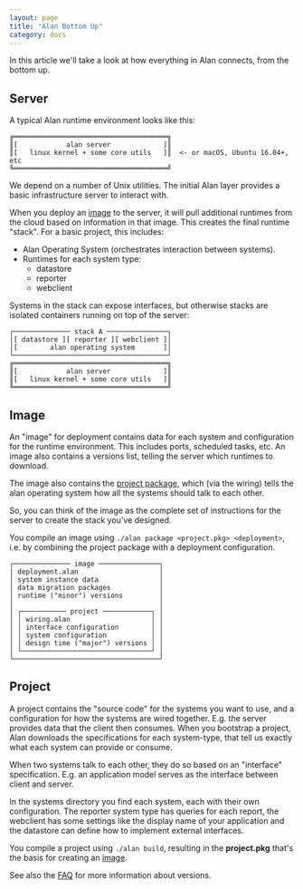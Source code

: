 ```yaml
---
layout: page
title: "Alan Bottom Up"
category: docs
---
```


In this article we'll take a look at how everything in Alan connects, from the bottom up.


## Server

A typical Alan runtime environment looks like this:

	╔══════════════════════════════════════╗
	║[            alan server             ]║
	║[   linux kernel + some core utils   ]║  <- or macOS, Ubuntu 16.04+, etc
	╚══════════════════════════════════════╝

We depend on a number of Unix utilities. The initial Alan layer provides a basic infrastructure server to interact with.

When you deploy an [image](#image) to the server, it will pull additional runtimes from the cloud based on information in that image. This creates the final runtime "stack". For a basic project, this includes:

- Alan Operating System (orchestrates interaction between systems).
- Runtimes for each system type:
  - datastore
  - reporter
  - webclient

Systems in the stack can expose interfaces, but otherwise stacks are isolated containers running on top of the server:

	┌────────────── stack A ───────────────┐
	│[ datastore ][ reporter ][ webclient ]│
	│[        alan operating system       ]│
	└──────────────────────────────────────┘
	╔══════════════════════════════════════╗
	║[            alan server             ]║
	║[   linux kernel + some core utils   ]║
	╚══════════════════════════════════════╝


## Image

An "image" for deployment contains data for each system and configuration for the runtime environment. This includes ports, scheduled tasks, etc. An image also contains a versions list, telling the server which runtimes to download.

The image also contains the [project package](#project), which (via the wiring) tells the alan operating system how all the systems should talk to each other.

So, you can think of the image as the complete set of instructions for the server to create the stack you've designed.

You compile an image using `./alan package <project.pkg> <deployment>`, i.e. by combining the project package with a deployment configuration.


	┌────────────── image ───────────────┐
	| deployment.alan                    │
	│ system instance data               │
	│ data migration packages            │
	│ runtime ("minor") versions         │
	│                                    │
	│ ┌─────────── project ────────────┐ │
	│ │ wiring.alan                    │ │
	│ │ interface configuration        │ │
	│ │ system configuration           │ │
	│ │ design time ("major") versions │ │
	│ └────────────────────────────────┘ │
	└────────────────────────────────────┘


## Project

A project contains the "source code" for the systems you want to use, and a configuration for how the systems are wired together. E.g. the server provides data that the client then consumes. When you bootstrap a project, Alan downloads the specifications for each system-type, that tell us exactly what each system can provide or consume.

When two systems talk to each other, they do so based on an "interface" specification. E.g. an application model serves as the interface between client and server.

In the systems directory you find each system, each with their own configuration. The reporter system type has queries for each report, the webclient has some settings like the display name of your application and the datastore can define how to implement external interfaces.

You compile a project using `./alan build`, resulting in the **project.pkg** that's the basis for creating an [image](#image).

See also the [FAQ](/faq/) for more information about versions.
